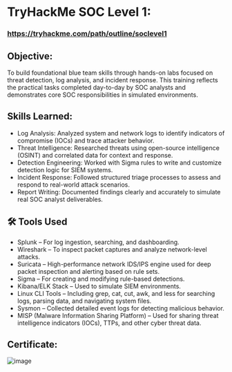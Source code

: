 # TryHackMe SOC Level 1:     

### https://tryhackme.com/path/outline/soclevel1

## Objective: 
To build foundational blue team skills through hands-on labs focused on threat detection, log analysis, and incident response. This training reflects the practical tasks completed day-to-day by SOC analysts and demonstrates core SOC responsibilities in simulated environments.

## Skills Learned:

- Log Analysis: Analyzed system and network logs to identify indicators of compromise (IOCs) and trace attacker behavior.
- Threat Intelligence: Researched threats using open-source intelligence (OSINT) and correlated data for context and response.
- Detection Engineering: Worked with Sigma rules to write and customize detection logic for SIEM systems.
- Incident Response: Followed structured triage processes to assess and respond to real-world attack scenarios.
- Report Writing: Documented findings clearly and accurately to simulate real SOC analyst deliverables.

## 🛠️ Tools Used

- Splunk – For log ingestion, searching, and dashboarding.
- Wireshark – To inspect packet captures and analyze network-level attacks.
- Suricata – High-performance network IDS/IPS engine used for deep packet inspection and alerting based on rule sets.
- Sigma – For creating and modifying rule-based detections.
- Kibana/ELK Stack – Used to simulate SIEM environments.
- Linux CLI Tools – Including grep, cat, cut, awk, and less for searching logs, parsing data, and navigating system files.
- Sysmon – Collected detailed event logs for detecting malicious behavior.
- MISP (Malware Information Sharing Platform) – Used for sharing threat intelligence indicators (IOCs), TTPs, and other cyber threat data.

## Certificate:
![image](https://github.com/user-attachments/assets/a0320fb9-0c0e-4dd7-8463-908338f801ad)
